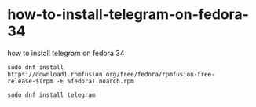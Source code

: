 # how-to-install-telegram-on-fedora-34
how to install telegram on fedora 34


```
sudo dnf install https://download1.rpmfusion.org/free/fedora/rpmfusion-free-release-$(rpm -E %fedora).noarch.rpm
```

```
sudo dnf install telegram
```
